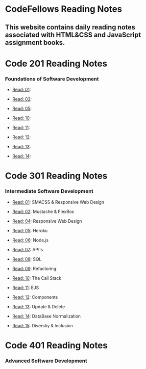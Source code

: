 #  CodeFellows Reading Notes 
## This website contains daily reading notes associated with HTML&CSS and JavaScript assignment books. 

# Code 201 Reading Notes 
### Foundations of Software Development

- [Read: 01](Class-01.md):

- [Read: 02](Class-02.md):

- [Read: 05](Read-05.md): 

- [Read: 10](Class-10.md):

- [Read: 11](Class-11.md):

- [Read: 12](Class-12.md):

- [Read: 13](Class-13.md):

- [Read: 14](Class-14b.md):


# Code 301  Reading Notes
### Intermediate Software Development

- [Read: 01](Read-01.md): SMACSS & Responsive Web Design

- [Read: 02](Mustache-&-FlexBox.md): Mustache & FlexBox

- [Read: 04](Responsive-Web-Design.md): Responsive Web Design

- [Read: 05](Heroku.md): Heroku

- [Read: 06](Node.js.md): Node.js

- [Read: 07](APIs-continued.md): API's

- [Read: 08](SQL.md): SQL

- [Read: 09](Refactoring.md): Refactoring

- [Read: 10](The_Call_Stack.md): The Call Stack

- [Read: 11](EJS.md): EJS

- [Read: 12](Components.md): Components

- [Read: 13](update-delete.md): Update & Delete

- [Read: 14](DB-Normalization.md):  DataBase Normalization

- [Read: 15](Diversity-Inclusion.md): Diverstiy & Inclusion

# Code 401 Reading Notes
### Advanced Software Development


